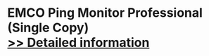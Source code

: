 # EMCO Ping Monitor Professional (Single Copy)<br />[>> Detailed information](https://secure.shareit.com/shareit/product.html?productid=300374099&affiliateid=200057808)